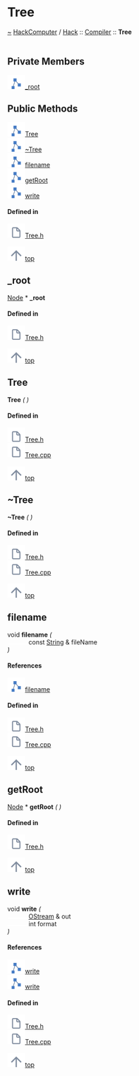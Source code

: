 <a id="tree"></a>
<h1>Tree</h1>
<a id="a01169"></a>
<a href="https://github.com/CharlesCarley/HackComputer#~">~</a>
<a href="index.md#index">HackComputer</a>
<span class="inline-text">/</span>
<a href="a00897.md#hack">Hack</a>
<span class="inline-text">::</span>
<a href="a00903.md#compiler">Compiler</a>
<span class="inline-text">::</span>
<span class="bold-text"><b>Tree</b></span>
<br/>
<br/>
<a id="private-members"></a>
<h2>Private Members</h2>
<span class="icon-list-item"><a href="#_root" class="icon-list-item"><img src="../images/class.svg" class="icon-list-item"/><span class="icon-list-item">_root</span>
</a>
</span>
<br/>
<a id="public-methods"></a>
<h2>Public Methods</h2>
<span class="icon-list-item"><a href="#tree" class="icon-list-item"><img src="../images/class.svg" class="icon-list-item"/><span class="icon-list-item">Tree</span>
</a>
</span>
<br/>
<span class="icon-list-item"><a href="#~tree" class="icon-list-item"><img src="../images/class.svg" class="icon-list-item"/><span class="icon-list-item">~Tree</span>
</a>
</span>
<br/>
<span class="icon-list-item"><a href="#filename" class="icon-list-item"><img src="../images/class.svg" class="icon-list-item"/><span class="icon-list-item">filename</span>
</a>
</span>
<br/>
<span class="icon-list-item"><a href="#getroot" class="icon-list-item"><img src="../images/class.svg" class="icon-list-item"/><span class="icon-list-item">getRoot</span>
</a>
</span>
<br/>
<span class="icon-list-item"><a href="#write" class="icon-list-item"><img src="../images/class.svg" class="icon-list-item"/><span class="icon-list-item">write</span>
</a>
</span>
<br/>
<a id="defined-in"></a>
<h4>Defined in</h4>
<span class="icon-list-item"><a href="https://github.com/CharlesCarley/HackComputer/blob/master/Source/Compiler/Common/Tree.h#L30" class="icon-list-item"><img src="../images/file.svg" class="icon-list-item"/><span class="icon-list-item">Tree.h</span>
</a>
</span>
<br/>
<br/>
<span class="icon-list-item"><a href="#tree" class="icon-list-item"><img src="../images/jumpToTop.svg" class="icon-list-item"/><span class="icon-list-item">top</span>
</a>
</span>
<a id="_root"></a>
<h2>_root</h2>
<a href="a01161.md#node">Node</a>
<span class="inline-text"> *</span>
<span class="bold-text"><b>_root</b></span>
<br/>
<a id="defined-in"></a>
<h4>Defined in</h4>
<span class="icon-list-item"><a href="https://github.com/CharlesCarley/HackComputer/blob/master/Source/Compiler/Common/Tree.h#L32" class="icon-list-item"><img src="../images/file.svg" class="icon-list-item"/><span class="icon-list-item">Tree.h</span>
</a>
</span>
<br/>
<br/>
<span class="icon-list-item"><a href="#tree" class="icon-list-item"><img src="../images/jumpToTop.svg" class="icon-list-item"/><span class="icon-list-item">top</span>
</a>
</span>
<br/>
<a id="tree"></a>
<h2>Tree</h2>
<span class="bold-text"><b>Tree</b></span>
<span class="italic-text"><i>(</i></span>
<span class="italic-text"><i>)</i></span>
<a id="defined-in"></a>
<h4>Defined in</h4>
<span class="icon-list-item"><a href="https://github.com/CharlesCarley/HackComputer/blob/master/Source/Compiler/Common/Tree.h#L35" class="icon-list-item"><img src="../images/file.svg" class="icon-list-item"/><span class="icon-list-item">Tree.h</span>
</a>
</span>
<br/>
<span class="icon-list-item"><a href="https://github.com/CharlesCarley/HackComputer/blob/master/Source/Compiler/Common/Tree.cpp#L30" class="icon-list-item"><img src="../images/file.svg" class="icon-list-item"/><span class="icon-list-item">Tree.cpp</span>
</a>
</span>
<br/>
<br/>
<span class="icon-list-item"><a href="#tree" class="icon-list-item"><img src="../images/jumpToTop.svg" class="icon-list-item"/><span class="icon-list-item">top</span>
</a>
</span>
<br/>
<a id="~tree"></a>
<h2>~Tree</h2>
<span class="bold-text"><b>~Tree</b></span>
<span class="italic-text"><i>(</i></span>
<span class="italic-text"><i>)</i></span>
<a id="defined-in"></a>
<h4>Defined in</h4>
<span class="icon-list-item"><a href="https://github.com/CharlesCarley/HackComputer/blob/master/Source/Compiler/Common/Tree.h#L36" class="icon-list-item"><img src="../images/file.svg" class="icon-list-item"/><span class="icon-list-item">Tree.h</span>
</a>
</span>
<br/>
<span class="icon-list-item"><a href="https://github.com/CharlesCarley/HackComputer/blob/master/Source/Compiler/Common/Tree.cpp#L35" class="icon-list-item"><img src="../images/file.svg" class="icon-list-item"/><span class="icon-list-item">Tree.cpp</span>
</a>
</span>
<br/>
<br/>
<span class="icon-list-item"><a href="#tree" class="icon-list-item"><img src="../images/jumpToTop.svg" class="icon-list-item"/><span class="icon-list-item">top</span>
</a>
</span>
<br/>
<a id="filename"></a>
<h2>filename</h2>
<span class="inline-text">void</span>
<span class="bold-text"><b>filename</b></span>
<span class="italic-text"><i>(</i></span>
<div class="paragraph">
<span class="paragraph"><img src="../images/horSpace24px.svg"/><span class="inline-text">const </span>
<a href="a00897.md#string">String</a>
<span class="inline-text"> &amp;</span>
<span class="inline-text">fileName</span>
</span>
</div>
<span class="italic-text"><i>)</i></span>
<a id="references"></a>
<h4>References</h4>
<div class="paragraph">
<span class="paragraph"><img src="../images/class.svg"/><a href="a01161.md#filename">filename</a>
</span>
</div>
<a id="defined-in"></a>
<h4>Defined in</h4>
<span class="icon-list-item"><a href="https://github.com/CharlesCarley/HackComputer/blob/master/Source/Compiler/Common/Tree.h#L42" class="icon-list-item"><img src="../images/file.svg" class="icon-list-item"/><span class="icon-list-item">Tree.h</span>
</a>
</span>
<br/>
<span class="icon-list-item"><a href="https://github.com/CharlesCarley/HackComputer/blob/master/Source/Compiler/Common/Tree.cpp#L42" class="icon-list-item"><img src="../images/file.svg" class="icon-list-item"/><span class="icon-list-item">Tree.cpp</span>
</a>
</span>
<br/>
<br/>
<span class="icon-list-item"><a href="#tree" class="icon-list-item"><img src="../images/jumpToTop.svg" class="icon-list-item"/><span class="icon-list-item">top</span>
</a>
</span>
<br/>
<a id="getroot"></a>
<h2>getRoot</h2>
<a href="a01161.md#node">Node</a>
<span class="inline-text"> *</span>
<span class="bold-text"><b>getRoot</b></span>
<span class="italic-text"><i>(</i></span>
<span class="italic-text"><i>)</i></span>
<a id="defined-in"></a>
<h4>Defined in</h4>
<span class="icon-list-item"><a href="https://github.com/CharlesCarley/HackComputer/blob/master/Source/Compiler/Common/Tree.h#L38" class="icon-list-item"><img src="../images/file.svg" class="icon-list-item"/><span class="icon-list-item">Tree.h</span>
</a>
</span>
<br/>
<br/>
<span class="icon-list-item"><a href="#tree" class="icon-list-item"><img src="../images/jumpToTop.svg" class="icon-list-item"/><span class="icon-list-item">top</span>
</a>
</span>
<br/>
<a id="write"></a>
<h2>write</h2>
<span class="inline-text">void</span>
<span class="bold-text"><b>write</b></span>
<span class="italic-text"><i>(</i></span>
<div class="paragraph">
<span class="paragraph"><img src="../images/horSpace24px.svg"/><a href="a00897.md#ostream">OStream</a>
<span class="inline-text"> &amp;</span>
<span class="inline-text">out</span>
</span>
</div>
<div class="paragraph">
<span class="paragraph"><img src="../images/horSpace24px.svg"/><span class="inline-text">int</span>
<span class="inline-text">format</span>
</span>
</div>
<span class="italic-text"><i>)</i></span>
<a id="references"></a>
<h4>References</h4>
<div class="paragraph">
<span class="paragraph"><img src="../images/class.svg"/><a href="a01177.md#write">write</a>
</span>
</div>
<div class="paragraph">
<span class="paragraph"><img src="../images/class.svg"/><a href="a01157.md#write">write</a>
</span>
</div>
<a id="defined-in"></a>
<h4>Defined in</h4>
<span class="icon-list-item"><a href="https://github.com/CharlesCarley/HackComputer/blob/master/Source/Compiler/Common/Tree.h#L40" class="icon-list-item"><img src="../images/file.svg" class="icon-list-item"/><span class="icon-list-item">Tree.h</span>
</a>
</span>
<br/>
<span class="icon-list-item"><a href="https://github.com/CharlesCarley/HackComputer/blob/master/Source/Compiler/Common/Tree.cpp#L47" class="icon-list-item"><img src="../images/file.svg" class="icon-list-item"/><span class="icon-list-item">Tree.cpp</span>
</a>
</span>
<br/>
<br/>
<span class="icon-list-item"><a href="#tree" class="icon-list-item"><img src="../images/jumpToTop.svg" class="icon-list-item"/><span class="icon-list-item">top</span>
</a>
</span>
<br/>
</div>
</div>
</body>
</html>
